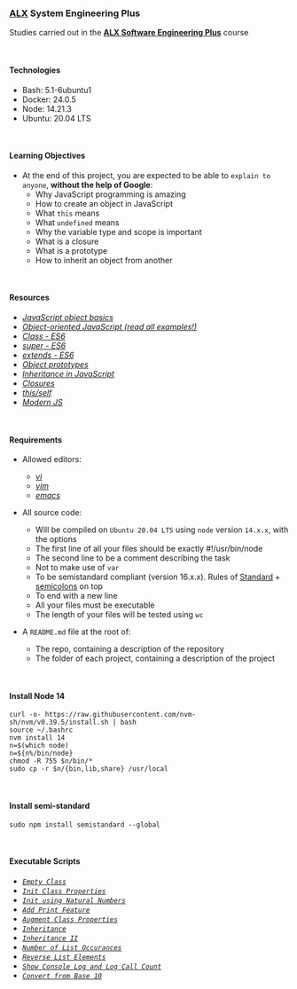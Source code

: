 ### [ALX](https://www.alxafrica.com/) System Engineering Plus

Studies carried out in the **[ALX Software Engineering Plus](https://www.alxafrica.com/software-engineering-plus/)** course

<br />

#### Technologies

* Bash:     5.1-6ubuntu1
* Docker:   24.0.5
* Node:     14.21.3
* Ubuntu:   20.04 LTS

<br />

#### Learning Objectives

* At the end of this project, you are expected to be able to `explain to anyone`, **without the help of Google**:
    * Why JavaScript programming is amazing
    * How to create an object in JavaScript
    * What `this` means
    * What `undefined` means
    * Why the variable type and scope is important
    * What is a closure
    * What is a prototype
    * How to inherit an object from another

<br />

#### Resources

* _[JavaScript object basics](https://developer.mozilla.org/en-US/docs/Learn/JavaScript/Objects/Basics)_
* _[Object-oriented JavaScript (read all examples!)](https://developer.mozilla.org/en-US/docs/Learn/JavaScript/Objects/Classes_in_JavaScript)_
* _[Class - ES6](https://developer.mozilla.org/en-US/docs/Web/JavaScript/Reference/Classes)_
* _[super - ES6](https://developer.mozilla.org/en-US/docs/Web/JavaScript/Reference/Operators/super)_
* _[extends - ES6](https://developer.mozilla.org/en-US/docs/Web/JavaScript/Reference/Classes/extends)_
* _[Object prototypes](https://developer.mozilla.org/en-US/docs/Learn/JavaScript/Objects/Object_prototypes)_
* _[Inheritance in JavaScript](https://developer.mozilla.org/en-US/docs/Learn/JavaScript/Objects/Classes_in_JavaScript)_
* _[Closures](https://developer.mozilla.org/en-US/docs/Web/JavaScript/Closures)_
* _[this/self](https://alistapart.com/article/getoutbindingsituations/)_
* _[Modern JS](https://github.com/mbeaudru/modern-js-cheatsheet)_

<br />

#### Requirements

* Allowed editors:
    * _[vi](https://www.geeksforgeeks.org/vi-editor-unix/)_
    * _[vim](https://www.geeksforgeeks.org/getting-started-with-vim-editor-in-linux/)_
    * _[emacs](https://www.geeksforgeeks.org/emacs-command-in-linux-with-examples/)_

* All source code:
    * Will be compiled on `Ubuntu 20.04 LTS` using `node` version `14.x.x`, with the options
    * The first line of all your files should be exactly #!/usr/bin/node
    * The second line to be a comment describing the task
    * Not to make use of `var`
    * To be semistandard compliant (version 16.x.x). Rules of [Standard](https://standardjs.com/rules.html) + [semicolons](https://github.com/standard/semistandard) on top
    * To end with a new line
    * All your files must be executable
    * The length of your files will be tested using `wc`

* A `README.md` file at the root of:
    * The repo, containing a description of the repository
    * The folder of each project, containing a description of the project

<br />

#### Install Node 14

```
curl -o- https://raw.githubusercontent.com/nvm-sh/nvm/v0.39.5/install.sh | bash
source ~/.bashrc
nvm install 14
n=$(which node)
n=${n%/bin/node}
chmod -R 755 $n/bin/* 
sudo cp -r $n/{bin,lib,share} /usr/local
```

<br />

#### Install semi-standard

```
sudo npm install semistandard --global
```

<br />

#### Executable Scripts

* _[`Empty Class`](0-rectangle.js)_
* _[`Init Class Properties`](1-rectangle.js)_
* _[`Init using Natural Numbers`](2-rectangle.js)_
* _[`Add Print Feature`](3-rectangle.js)_
* _[`Augment Class Properties`](4-rectangle.js)_
* _[`Inheritance`](5-square.js)_
* _[`Inheritance II`](6-square.js)_
* _[`Number of List Occurances`](7-occurrences.js)_
* _[`Reverse List Elements`](8-esrever.js)_
* _[`Show Console Log and Log Call Count`](9-logme.js)_
* _[`Convert from Base 10`](10-converter.js)_

<br />

